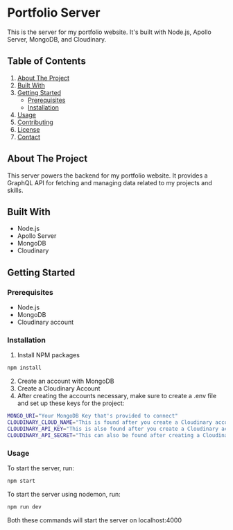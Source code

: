 # Portfolio Server
<a name="top"></a>

This is the server for my portfolio website. It's built with Node.js, Apollo Server, MongoDB, and Cloudinary.

## Table of Contents

1. [About The Project](#about-the-project)
2. [Built With](#built-with)
3. [Getting Started](#getting-started)
   - [Prerequisites](#prerequisites)
   - [Installation](#installation)
4. [Usage](#usage)
5. [Contributing](#contributing)
6. [License](#license)
7. [Contact](#contact)

## About The Project

This server powers the backend for my portfolio website. It provides a GraphQL API for fetching and managing data related to my projects and skills.

## Built With

- Node.js
- Apollo Server
- MongoDB
- Cloudinary

## Getting Started

### Prerequisites

- Node.js
- MongoDB
- Cloudinary account

### Installation

1. Install NPM packages
  ```sh
  npm install
  ```
2. Create an account with MongoDB
3. Create a Cloudinary Account
4. After creating the accounts necessary, make sure to create a .env file and set up these keys for the project:
```sh
MONGO_URI="Your MongoDB Key that's provided to connect"
CLOUDINARY_CLOUD_NAME="This is found after you create a Cloudinary account"
CLOUDINARY_API_KEY="This is also found after you create a Cloudinary account"
CLOUDINARY_API_SECRET="This can also be found after creating a Cloudinary account"
```

### Usage

To start the server, run:
  ```sh
  npm start
  ```

To start the server using nodemon, run:
  ```sh
  npm run dev
  ```
Both these commands will start the server on localhost:4000